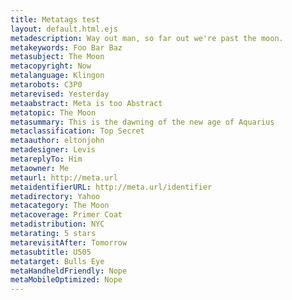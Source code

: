 ```yaml
---
title: Metatags test
layout: default.html.ejs
metadescription: Way out man, so far out we're past the moon.
metakeywords: Foo Bar Baz
metasubject: The Moon
metacopyright: Now
metalanguage: Klingon
metarobots: C3P0
metarevised: Yesterday
metaabstract: Meta is too Abstract
metatopic: The Moon
metasummary: This is the dawning of the new age of Aquarius 
metaclassification: Top Secret
metaauthor: eltonjohn
metadesigner: Levis
metareplyTo: Him
metaowner: Me
metaurl: http://meta.url
metaidentifierURL: http://meta.url/identifier
metadirectory: Yahoo
metacategory: The Moon
metacoverage: Primer Coat
metadistribution: NYC
metarating: 5 stars
metarevisitAfter: Tomorrow
metasubtitle: U505
metatarget: Bulls Eye
metaHandheldFriendly: Nope
metaMobileOptimized: Nope
---
```


